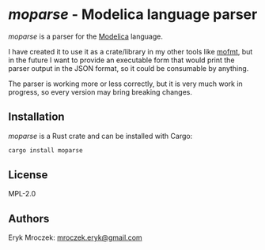 # *moparse* - Modelica language parser

*moparse* is a parser for the [Modelica](https://modelica.org/) language.

I have created it to use it as a crate/library in my other tools like
[mofmt](https://github.com/ErykMroczek/mofmt), but in the future I want
to provide an executable form that would print the parser output in the
JSON format, so it could be consumable by anything.

The parser is working more or less correctly, but it is very much work
in progress, so every version may bring breaking changes.

## Installation

*moparse* is a Rust crate and can be installed with Cargo:

```bash
cargo install moparse
```

## License

MPL-2.0

## Authors

Eryk Mroczek: <mroczek.eryk@gmail.com>

